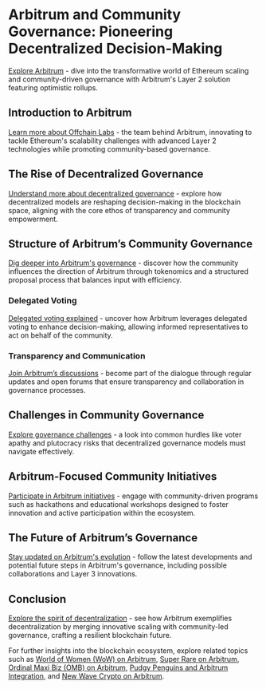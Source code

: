 # Arbitrum and Community Governance: Pioneering Decentralized Decision-Making

[Explore Arbitrum](https://arbitrum.io) - dive into the transformative world of Ethereum scaling and community-driven governance with Arbitrum's Layer 2 solution featuring optimistic rollups.

## Introduction to Arbitrum

[Learn more about Offchain Labs](https://offchainlabs.com) - the team behind Arbitrum, innovating to tackle Ethereum's scalability challenges with advanced Layer 2 technologies while promoting community-based governance.

## The Rise of Decentralized Governance

[Understand more about decentralized governance](https://ethereum.org/en/governance/) - explore how decentralized models are reshaping decision-making in the blockchain space, aligning with the core ethos of transparency and community empowerment.

## Structure of Arbitrum’s Community Governance

[Dig deeper into Arbitrum's governance](https://arbitrum.foundation) - discover how the community influences the direction of Arbitrum through tokenomics and a structured proposal process that balances input with efficiency.

### Delegated Voting

[Delegated voting explained](https://medium.com/@arbitrum/delegated-voting-in-arbitrum-governance-9d8def1e43e5) - uncover how Arbitrum leverages delegated voting to enhance decision-making, allowing informed representatives to act on behalf of the community.

### Transparency and Communication

[Join Arbitrum’s discussions](https://discord.gg/arbitrum) - become part of the dialogue through regular updates and open forums that ensure transparency and collaboration in governance processes.

## Challenges in Community Governance

[Explore governance challenges](https://decrypt.co/resources/defi-governance) - a look into common hurdles like voter apathy and plutocracy risks that decentralized governance models must navigate effectively.

## Arbitrum-Focused Community Initiatives

[Participate in Arbitrum initiatives](https://arbitrum.foundation/grants) - engage with community-driven programs such as hackathons and educational workshops designed to foster innovation and active participation within the ecosystem.

## The Future of Arbitrum’s Governance

[Stay updated on Arbitrum's evolution](https://twitter.com/arbitrum) - follow the latest developments and potential future steps in Arbitrum's governance, including possible collaborations and Layer 3 innovations.

## Conclusion

[Explore the spirit of decentralization](https://cointelegraph.com/explained/what-is-decentralization) - see how Arbitrum exemplifies decentralization by merging innovative scaling with community-led governance, crafting a resilient blockchain future.

For further insights into the blockchain ecosystem, explore related topics such as [World of Women (WoW) on Arbitrum](https://www.license-token.com/wiki/world-of-women-wo-w-on-arbitrum), [Super Rare on Arbitrum](https://www.license-token.com/wiki/super-rare-on-arbitrum), [Ordinal Maxi Biz (OMB) on Arbitrum](https://www.license-token.com/wiki/ordinal-maxi-biz-omb-on-arbitrum), [Pudgy Penguins and Arbitrum Integration](https://www.license-token.com/wiki/pudgy-penguins-and-arbitrum-integration), and [New Wave Crypto on Arbitrum](https://www.license-token.com/wiki/new-wave-crypto-on-arbitrum).